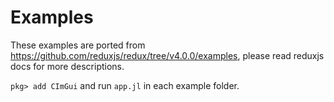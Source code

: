 # Examples

These examples are ported from https://github.com/reduxjs/redux/tree/v4.0.0/examples, please read reduxjs docs for more descriptions.

`pkg> add CImGui` and run `app.jl` in each example folder.
